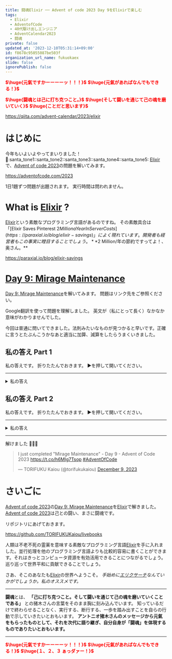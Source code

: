 ```yaml
---
title: 闘魂Elixir ── Advent of code 2023 Day 9をElixirで楽しむ
tags:
  - Elixir
  - AdventofCode
  - 40代駆け出しエンジニア
  - AdventCalendar2023
  - 闘魂
private: false
updated_at: '2023-12-10T05:31:14+09:00'
id: f8678c95055087be503f
organization_url_name: fukuokaex
slide: false
ignorePublish: false
---
```

<b><font color="red">$\huge{元氣ですかーーーーッ！！！}$</font></b>
<b><font color="red">$\huge{元氣があればなんでもできる！}$</font></b>

<b><font color="red">$\huge{闘魂とは己に打ち克つこと。}$</font></b>
<b><font color="red">$\huge{そして闘いを通じて己の魂を磨いていく}$</font></b>
<b><font color="red">$\huge{ことだと思います}$</font></b>


https://qiita.com/advent-calendar/2023/elixir


# はじめに

今年もいよいよやってまいりました！ :santa::santa_tone1::santa_tone2::santa_tone3::santa_tone4::santa_tone5: 
[Elixir](https://elixir-lang.org/)で、[Advent of code 2023](https://adventofcode.com/2023)の問題を解いてみます。

https://adventofcode.com/2023

1日1題ずつ問題が出題されます。
実行時間は問われません。

# What is [Elixir](https://elixir-lang.org/) ?

[Elixir](https://elixir-lang.org/)という素敵なプログラミング言語があるのですね。
その素敵具合は「[Elixir Saves Pinterest $2 Million a Year In Server Costs](https://paraxial.io/blog/elixir-savings)」によく現れています。開発者も経営者もこの事実に瞠目することでしょう。 **$2 Million/年の節約ですってよ！、奥さん。**

https://paraxial.io/blog/elixir-savings

# [Day 9: Mirage Maintenance](https://adventofcode.com/2023/day/9)

[Day 9: Mirage Maintenance](https://adventofcode.com/2023/day/9)を解いてみます。
問題はリンク先をご参照ください。

Google翻訳を使って問題を理解しました。
英文が（私にとって長く）なかなか意味がわかりませんでした。

今回は普通に問いてできました。法則みたいなものが見つかると早いです。正確に言うとたぶんこうかなあと適当に加算、減算をしたらうまくいきました。

## 私の答え Part 1

私の答えです。
折りたたんでおきます。
▶を押して開いてください。

---

<details><summary>私の答え</summary>


```elixir
input = """
0 3 6 9 12 15
1 3 6 10 15 21
10 13 16 21 30 45
"""

defmodule Awesome do
  def run(input) do
    parse(input)
    |> solve()
  end

  defp solve(list_of_lists) do
    list_of_lists
    |> Enum.map(fn list ->
      list
      |> steps()
      |> do_solve()
    end)
    |> Enum.sum()
  end

  defp steps(list) do
    Stream.iterate(0, & &1)
    |> Enum.reduce_while([list], fn 0, [head | _] = acc ->
      new_list = step(head)
      {step_halt_or_cont(new_list), [new_list | acc]}
    end)
  end

  defp step(list) do
    list
    |> Enum.reduce({nil, []}, fn
      n, {nil, []} -> {n, []}
      n, {before, acc} -> {n, [n - before | acc]}
    end)
    |> elem(1)
    |> Enum.reverse()
  end

  defp all_zero?(list) do
    list
    |> Enum.all?(&(&1 == 0))
  end

  defp step_halt_or_cont(list) do
    case all_zero?(list) do
      true -> :halt
      false -> :cont
    end
  end

  defp do_solve(list_of_lists) do
    list_of_lists
    |> Enum.reduce(0, fn list, acc ->
      acc + Enum.at(list, -1)
    end)
  end

  defp parse(input) do
    input
    |> String.split("\n", trim: true)
    |> Enum.map(fn s ->
      s
      |> String.split(" ")
      |> Enum.map(&String.to_integer/1)
    end)
  end
end

Awesome.run(input)
```

</details>


## 私の答え Part 2

私の答えです。
折りたたんでおきます。
▶を押して開いてください。

---

<details><summary>私の答え</summary>




```elixir
defmodule Awesome2 do
  def run(input) do
    parse(input)
    |> solve()
  end

  defp solve(list_of_lists) do
    list_of_lists
    |> Enum.map(fn list ->
      list
      |> steps()
      |> Enum.reverse()
      |> do_solve()
    end)
    |> Enum.sum()
  end

  defp steps(list) do
    Stream.iterate(0, & &1)
    |> Enum.reduce_while([list], fn 0, [head | _] = acc ->
      new_list = step(head)
      {step_halt_or_cont(new_list), [new_list | acc]}
    end)
  end

  defp step(list) do
    list
    |> Enum.reduce({nil, []}, fn
      n, {nil, []} -> {n, []}
      n, {before, acc} -> {n, [n - before | acc]}
    end)
    |> elem(1)
    |> Enum.reverse()
  end

  defp all_zero?(list) do
    list
    |> Enum.all?(&(&1 == 0))
  end

  defp step_halt_or_cont(list) do
    case all_zero?(list) do
      true -> :halt
      false -> :cont
    end
  end

  defp do_solve([first_list | tail_list_of_lists]) do
    tail_list_of_lists
    |> Enum.with_index(1)
    |> Enum.reduce(Enum.at(first_list, 0), fn {list, index}, acc ->
      case rem(index, 2) do
        1 -> acc - Enum.at(list, 0)
        0 -> acc + Enum.at(list, 0)
      end
    end)
  end

  defp parse(input) do
    input
    |> String.split("\n", trim: true)
    |> Enum.map(fn s ->
      s
      |> String.split(" ")
      |> Enum.map(&String.to_integer/1)
    end)
  end
end

Awesome2.run(input)
```

</details>


---

解けました :tada::tada::tada: 

<blockquote class="twitter-tweet"><p lang="en" dir="ltr">I just completed &quot;Mirage Maintenance&quot; - Day 9 - Advent of Code 2023 <a href="https://t.co/h6MIg7Tsop">https://t.co/h6MIg7Tsop</a> <a href="https://twitter.com/hashtag/AdventOfCode?src=hash&amp;ref_src=twsrc%5Etfw">#AdventOfCode</a></p>&mdash; TORIFUKU Kaiou (@torifukukaiou) <a href="https://twitter.com/torifukukaiou/status/1733468829538537783?ref_src=twsrc%5Etfw">December 9, 2023</a></blockquote> <script async src="https://platform.twitter.com/widgets.js" charset="utf-8"></script>

# さいごに

[Advent of code 2023](https://adventofcode.com/2023)の[Day 9: Mirage Maintenance](https://adventofcode.com/2023/day/9)を[Elixir](https://elixir-lang.org/)で解きました。
[Advent of code 2023](https://adventofcode.com/2023)は己との闘い、まさに闘魂です。

リポジトリにあげておきます。

https://github.com/TORIFUKUKaiou/livebooks

人類は不老不死の霊薬を意味する素敵なプログラミング言語[Elixir](https://elixir-lang.org/)を手に入れました。並行処理を他のプログラミング言語よりも比較的容易に書くことができます。それはきっとコンピュータ資源を有効活用できることにつながるでしょう。巡り巡って世界平和に貢献できることでしょう。

さあ、そこのあなたも[Elixir](https://elixir-lang.org/)の世界へようこそ。
_手始めに[エリクサーチ](https://elixir-lang.info/)なんていかがでしょうか。私のオススメです。_

---

**闘魂**とは、  **「己に打ち克つこと。そして闘いを通じて己の魂を磨いていくことである」** との猪木さんの言葉をそのまま胸に刻み込んでいます。
知っているだけで終わらせることなく、実行する、断行する、一歩を踏み出すことを自らの行動で示していきたいとおもいます。
**アントニオ猪木さんのメッセージから元氣をもらったものとして、それを次代に語り継ぎ、自分自身が「闘魂」を体現するものでありたいとおもいます。**

---

<b><font color="red">$\huge{元氣ですかーーーーッ！！！}$</font></b>
<b><font color="red">$\huge{元氣があればなんでもできる！}$</font></b>
<b><font color="red">$\huge{１、２、３ ぁっダァー！}$</font></b>
